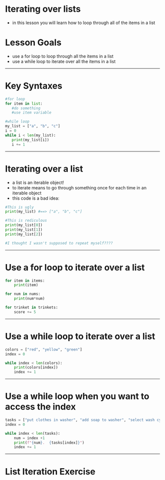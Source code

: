 # Iterating over lists
- in this lesson you will learn how to loop through all of the items in a list

# Lesson Goals
 - use a for loop to loop through all the items in a list
 - use a while loop to iterate over all the items in a list


----

 # Key Syntaxes
 ```python
 #for loop
 for item in list:
    #do something
    #use item variable

#while loop
my_list = ["a", "b", "c"]
i = 0
while i < len(my_list):
    print(my_list[i])
    i += 1
```


----

# Iterating over a list
- a list is an iterable object!  
- to iterate means to go through something once for each time in an iterable object
- this code is a bad idea:

```python
#This is ugly
print(my_list) #==> ["a", "b", "c"]

#This is rediculous
print(my_list[0])
print(my_list[1])
print(my_list[2])

#I thought I wasn't supposed to repeat myself????
```


----

# Use a for loop to iterate over a list
```python
for item in items:
    print(item)

for num in nums:
    print(num*num)

for trinket in trinkets:
    score += 5
```


----

# Use a while loop to iterate over a list
```python
colors = ["red", "yellow", "green"]
index = 0

while index < len(colors):
    print(colors[index])
    index += 1
```


----

# Use a while loop when you want to access the index
```python
tasks = ["put clothes in washer", "add soap to washer", "select wash cycle", "run washer"]
index = 0

while index < len(tasks):
    num = index +1
    print(f"{num}.  {tasks[index]}")
    index += 1
```


----

# List Iteration Exercise